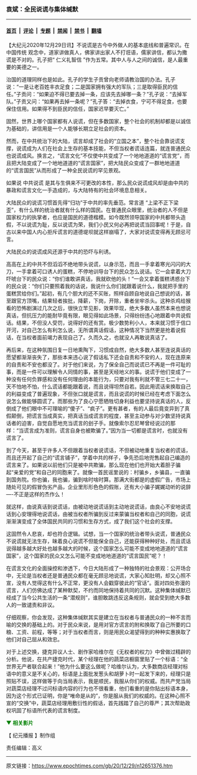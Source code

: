 ### 袁斌：全民说谎与集体缄默

---

#### [首页](../../../..?n12651376) &nbsp;|&nbsp; [评论](../../../../../epoch-comment?n12651376) &nbsp;|&nbsp; [专题](../../../../../epoch-special?n12651376) &nbsp;|&nbsp; [禁闻](../../../../../epoch-news?n12651376) &nbsp;|&nbsp; [禁书](../../../../../books?n12651376) &nbsp;|&nbsp; [翻墙](https://github.com/gfw-breaker/nogfw/blob/master/README.md?n12651376)


<div class="post_content" id="artbody" itemprop="articleBody">
 <!-- article content begin -->
 <p>
  【大纪元2020年12月29日讯】不说谎是古今中外做人的基本底线和普遍常识。在
  <ok href="https://www.epochtimes.com/gb/tag/%E4%B8%AD%E5%9B%BD%E4%BC%A0%E7%BB%9F.html">
   中国传统
  </ok>
  观念中，道家讲做真人，佛家讲出家人不打诳语，儒家讲信，都认为撒谎是不对的。孔子把“
  <ok href="https://www.epochtimes.com/gb/tag/%E4%BB%81%E4%B9%89%E7%A4%BC%E6%99%BA%E4%BF%A1.html">
   仁义礼智信
  </ok>
  ”作为五常。其中人与人之间的诚信，是人最重要的美德之一。
 </p>
 <p>
  治国的道理同样也是如此。孔子的学生子贡曾向老师请教治国的办法。孔子说：“一是让老百姓丰衣足食；二是国家拥有强大的军队；三是取得臣民的信任。”子贡问：“如果迫不得已要去掉一条，应该先去掉哪一条？”孔子说：“去掉军队。”子贡又问：“如果再去掉一条呢？”孔子答：“去掉衣食，宁可不得足食，也要保住信用。如果得不到臣民的信任，国家迟早要灭亡。”
 </p>
 <p>
  固然，世界上哪个国家都有人说谎，但在多数国家，整个社会的机制却都是以诚信为基础的，讲信用是一个人能够长期立足社会的资本。
 </p>
 <p>
  然而，在中共统治下的大陆，谎言却成了社会的“立国之本”，整个社会靠说谎支撑，说谎成为人们在社会上生存的基本技能，不但当权者谎话连篇，就连普通民众也说谎成风。换言之，“谎言文化”不仅使中共变成了一个地地道道的“谎言党”，而且把大陆变成了一个地地道道的“谎言国家”，把大陆民众变成了一群地地道道的“谎言国民”从而形成了一种全民说谎的罕见景观。
 </p>
 <p>
  如果说
  <ok href="https://www.epochtimes.com/gb/tag/%E4%B8%AD%E5%85%B1%E8%AF%B4%E8%B0%8E.html">
   中共说谎
  </ok>
  是其与生俱来不可更改的本性，那么民众说谎成风却是由中共的暴政和谎言文化一手造成的，与大陆特有的社会环境息息相关。
 </p>
 <p>
  大陆民众的说谎习惯首先得“归功”于中共的率先垂范。常言道 “上梁不正下梁歪”，有什么样的统治者就有什么样的国民。在普通民众眼里，统治者的人不但是国家权力的执掌者，也应是国民的道德楷模。如今既然领导国家的中共都带头造假，不以说谎为耻，反以说谎为荣，我们小民又何必再把说谎当回事呢！于是，自古以来中国人内心拒斥谎言的道德堤坝就这样崩塌了，大家对说谎变得再无顾忌可言。
 </p>
 <p>
  大陆民众的说谎成风还源于中共的恐吓与利诱。
 </p>
 <p>
  高高在上的中共不但滔滔不绝地带头说谎，以身示范，而且一手拿着寒光闪闪的大刀，一手拿着可口诱人的蛋糕，不停地训导台下的民众怎么说话。它一会拿着大刀吓唬台下的民众说：“你们谁敢讲真话，我就砍他的头！”一会又拿着蛋糕诱惑台下的民众说：“你们只要照着我的话说，我说什么你们就跟着说什么，我就把手里的蛋糕赏给你们。”起初，有几个胆大的还不买账，照样自顾自地说自己想说的话，甚至跟官方顶嘴，结果轻者挨批，降薪，下岗，开除，重者坐牢杀头。这种杀鸡给猴看的恐怖剧演过几次之后，很快立竿见影，效果毕现，绝大多数人虽然本来也想说真话，但抗压力的能耐毕竟有限，眼见得如此场景，只得纷纷违心地跟着中共说假话。结果，不但没人受罚，说得好的还有赏。极少数势利小人，本来就习惯于信口开河，对自己怎么有利怎么说，无所谓真话假话，这种情况下当然更是抢着说假话，在当权者面前竭力表现自己了。久而久之，也就没人再敢说真话了。
 </p>
 <p>
  再后来，在这种氛围日复一日地熏陶下，习惯成自然，绝大多数人甚至连说真话的愿望都渐渐丧失了，那些本来违心说了假话私下还会自责和不安的人，现在连原来的自责和不安也都没了。对于他们来说，为了保全自己而说谎已不再是一件可耻的事，而是一件可以理解令人同情的事，甚至是天经地义的事。说谎于他们变成了一种没有任何负罪感和没有任何理由的本能行为，只要对我有利就不管三七二十一，天不怕地不怕，什么谎话都能跟着说，而且说得坦然自若。因此用谎话来换取自己的利益变成了普遍现象，不但张口就是谎言，而且说谎的时候已经在考虑下面怎么说怎么做能够圆谎了。而那些为了良心宁愿牺牲切身利益也要坚持说真话的人，反倒成了他们眼中不可理喻的“傻子”、“疯子”。更有甚者，有的人最后竟变异到了真假颠倒，把谎言当成真实，把真话当成谎言的程度，甚至主动参与对少数坚持说真话者的迫害，自觉自愿地充当谎言的刽子手。就像索尔忍尼琴曾经说过的那样：“当谎言成为准则，谎言自身也被欺骗了。”因为当一切都是谎言时，也就没有谎言了。
 </p>
 <p>
  到了今天，甚至于许多人不但跟着当权者说谎话，不但被动地重复当权者的谎话，而且还开起了自己的“谎言铺子”，学着中共的样子，争先恐后地兜售起自己编造的谎言来了。如果说以前他们只是被中共欺骗，那么现在他们也开始大着胆子骗起“亲爱的党”和自己的同胞来了。就像一首民谣里说的：村骗乡，乡骗县，一直骗到国务院。你也骗，我也骗，骗到啥时啥时算。那满大街都是的虚假广告，市场上随处可见的假冒伪劣产品，企业里形形色色的假账，还有大小骗子娓娓动听的说辞—-不正是这样的杰作么！
 </p>
 <p>
  就这样，由说真话到说谎话，由被动地说谎话到主动地说谎话，由良心不安地说谎话到心安理得地说谎话，由被当权者所骗到反过来蒙骗当权者和自己的同胞，说谎渐渐演变成了全体国民共同的习惯和生存方式，成了我们这个社会的支撑。
 </p>
 <p>
  这固然令人悲哀，却也符合逻辑。试想，当一个国家的统治者带头说谎，普通民众不说谎就无法生存，昧着良心说谎不但能保全自己，还能获得种种好处，而且谎话说得越多越大好处也越多越大的时候，这个国家怎么可能不变成地地道道的“谎言国家”，这个国家的民众又怎么可能不变成地地道道的“谎言国民”呢？！
 </p>
 <p>
  在谎言文化的全面操控和渗透下，今日大陆形成了一种独特的社会景观：公开场合中，无论是当权者还是普通民众都在毫无顾忌地说谎，大家心知肚明，却又心照不宣，没有人觉得这有什么不正常，更没有人会戳穿彼此的“官话”。面对四处弥漫的谎言，人们仿佛达成了某种默契，不约而同地保持着共同的沉默。这种集体缄默已经成了当今公共生活的一条“潜规则”，谁胆敢跳违反这条规则，就会受到绝大多数人的一致谴责和非议。
 </p>
 <p>
  仔细观察，你会发现，这种集体缄默其实是建立在当权者与普通民众的一种不言而喻的交换的基础上的。对于民众来说，是用对官方谎言的附和换取了自己所要的口粮、工资、前程，等等；对于当权者而言，则是用民众渴望得到的种种实惠换取了他们对自己屈从和效忠。
 </p>
 <p>
  对于上述交换，捷克异议人士、剧作家哈维尔在《无权者的权力》中曾做过精辟的分析。他说，在共产捷克时代，某个经理在他的蔬菜店橱窗里贴了一个标语：“全世界无产者联合起来！”他为什么要这么做呢？哈维尔认为，大多数商店经理对标语中的意义是不关心的，标语是上面批发葱头和胡萝卜时一起发下来的，经理只是照贴不误，这样做等于向当局表示，我是顺民，我服从你们的权威。而共产党当局对蔬菜店经理不过问标语内容的行为也不很看重，他们看重的是你贴出标语本身，因为这个形式已证明，你是“唯命是从的”，你是服从我们的权威的。在这种心照不宣的“交换”中，蔬菜店经理用敷衍性的假话，首先践踏了自己的尊严；其次帮助政权巩固了标语所代表的谎言制度。
 </p>
 <p>
  <span style="color: #008000;">
   <strong>
    ▼ 相关影片
   </strong>
  </span>
 </p>
 <p>
  <center>
  </center>
 </p>
 <p>
  【
  <ok href="https://www.epochtimes.com/gb/tag/%e7%b4%80%e5%85%83%e6%92%ad%e5%a0%b1.html">
   纪元播报
  </ok>
  】制作组
 </p>
 <p>
  责任编辑：高义
 </p>
 <!-- article content end -->
 <div id="below_article_ad">
 </div>
</div>


---

原文链接：https://www.epochtimes.com/gb/20/12/29/n12651376.htm